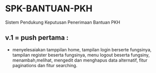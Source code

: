 # SPK-BANTUAN-PKH
Sistem Pendukung Keputusan Penerimaan Bantuan PKH

## v.1 = push pertama : 
- menyelesaiakan tamppilan home, tampilan login berserte fungsinya, tampilan register beserta fungsinya, menu logout beserta fungsiny, menambah,melihat, mengedit dan menghapus data alternatif, fitur paginations dan fitur searching.
